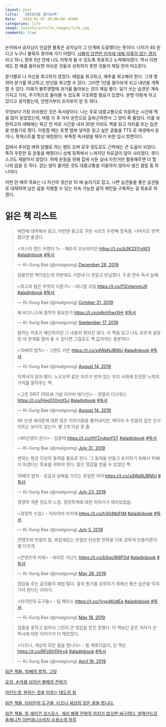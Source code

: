```yaml
---
layout: post
title:  "2019년을 돌아보며"
date:   2020-01-07 10:00:00 +0900
categories: life
image: /assets/article_images/life.jpg
comments: true
---
```

논어에서 공자님이 언급한 불혹은 공자님이 그 단계에 도달했다는 뜻이다. 나이가 40 된다고 누구나 불혹의 경지에 가기 어렵다. [사물의 당연한 이치에 대해 의혹이 없는 경지](https://m.blog.naver.com/mgjang1/221053905558) 라고 하니, 향후 5년 안에 나도 이렇게 될 수 있도록 목표하고 노력해야겠다. 역시 이번에도 한 해를 돌아보면 아쉬운 것들과 성취하지 못한 것들이 제일 먼저 떠오른다.

분기별로 나 자신을 회고하지 않았다. 매일을 회고하고, 매주를 회고해야 한다. 그게 쌓여야 분기를 회고하고, 반년을 회고할 수 있다. 그러면 1년을 돌아보게 되고 내년을 계획할 수 있다. 미래가 불투명할때 과거를 돌아보는 것이 제일 좋다. 일기 쓰는 습관은 계속 가지고 가되, 주기적으로 돌아볼 수 있도록 구조화할 필요가 있겠다. 분명 이렇게 하고 있다고 생각했는데, 언젠가부터 흐지부지 된 듯 하다.

무엇보다 가장 아쉬웠던 것은 독서량이다. 나는 주로 대중교통으로 이동하는 시간에 책을 많이 읽었었는데, 여름 이 후 자차 운전으로 출퇴근하면서 그 양이 확 줄었다. 이를 보완하고자 새해에는 퇴근 전 따로 시간을 내서 30분 이라도 책을 읽고 자리를 뜨는 습관을 만들기로 했다. 이동할 때는 포켓 앱에 넣어둔 읽고 싶은 글들을 TTS 로 재생해서 듣거나, 팟캐스트를 항상 애청한다. 부족한 독서량을 채우기 위한 임시 방편이다.

집에서 푸쉬업 바와 덤벨로 하는 벤트 오버 로우 정도로도 근력에는 큰 도움이 되었다. 특히 꾸준한 등 운동을 해줬더니 상체 뒷쪽에서 느껴지던 피로감이 많이 사라졌다. 목디스크도 재발하지 않았다. 하체 운동을 위해 집에 사둔 실내 자전거만 활용해주면 더 할 나위 없을 듯 하다. 걷는 양이 줄어든 것도 대중교통을 이용하지 않아서 생긴 결핍 중 하나이다.

이번 한 해의 목표는 나 자신의 생산성 10 배 늘리기로 잡고, 나쁜 습관들을 좋은 습관들로 대체하여 남은 삶을 지탱할 수 있는 지속 가능한 삶의 패턴을 구축하는 걸 목표로 하겠다.


# 읽은 책 리스트
<blockquote class="twitter-tweet"><p lang="ko" dir="ltr">예전에 대여해서 읽고, 이번엔 중고로 구한 시리즈 두번째 정독중. 나머지도 번역 됐으면 좋겠다.<br><br>&lt;마스터 앤드 커맨더 1&gt; - 패트릭 오브라이언 <a href="https://t.co/b3K2SYjoW3">https://t.co/b3K2SYjoW3</a> <a href="https://twitter.com/hashtag/aladinbook?src=hash&amp;ref_src=twsrc%5Etfw">#aladinbook</a> <a href="https://twitter.com/hashtag/%EB%8F%85%EC%84%9C?src=hash&amp;ref_src=twsrc%5Etfw">#독서</a></p>&mdash; Ki-Sung Bae (@realgsong) <a href="https://twitter.com/realgsong/status/1210784441817153536?ref_src=twsrc%5Etfw">December 28, 2019</a></blockquote> <script async src="https://platform.twitter.com/widgets.js" charset="utf-8"></script> 

<blockquote class="twitter-tweet"><p lang="ko" dir="ltr">읽을만한 책이었는데 이번에도 기한내 다 못읽고 반납했다. 두권 연속 독서 실패 <br><br>&lt;최고의 팀은 무엇이 다른가&gt; - 대니얼 코일 <a href="https://t.co/f1ZoiwmmJ0">https://t.co/f1ZoiwmmJ0</a> <a href="https://twitter.com/hashtag/aladinbook?src=hash&amp;ref_src=twsrc%5Etfw">#aladinbook</a> <a href="https://twitter.com/hashtag/%EB%8F%85%EC%84%9C?src=hash&amp;ref_src=twsrc%5Etfw">#독서</a></p>&mdash; Ki-Sung Bae (@realgsong) <a href="https://twitter.com/realgsong/status/1189743299260665856?ref_src=twsrc%5Etfw">October 31, 2019</a></blockquote> <script async src="https://platform.twitter.com/widgets.js" charset="utf-8"></script> 

<blockquote class="twitter-tweet"><p lang="ko" dir="ltr">왜 비즈니스에 철학이 필요한가 <a href="https://t.co/q6nh5wrXHr">https://t.co/q6nh5wrXHr</a> <a href="https://twitter.com/hashtag/%EB%8F%85%EC%84%9C?src=hash&amp;ref_src=twsrc%5Etfw">#독서</a></p>&mdash; Ki-Sung Bae (@realgsong) <a href="https://twitter.com/realgsong/status/1173906507777208320?ref_src=twsrc%5Etfw">September 17, 2019</a></blockquote> <script async src="https://platform.twitter.com/widgets.js" charset="utf-8"></script> 

<blockquote class="twitter-tweet"><p lang="ko" dir="ltr">말하는 어조가 쎄긴하지만 그 내용이 헛되진 않다. 이 책을 읽고 나도 모르게 설정한 내 한계를 열어 둘 수 있다면 그걸로도 책 값어치는 충분하다.<br><br>&lt;10배의 법칙&gt; - 그랜트 카돈 <a href="https://t.co/xdWaNJBNIU">https://t.co/xdWaNJBNIU</a> <a href="https://twitter.com/hashtag/aladinbook?src=hash&amp;ref_src=twsrc%5Etfw">#aladinbook</a> <a href="https://twitter.com/hashtag/%EB%8F%85%EC%84%9C?src=hash&amp;ref_src=twsrc%5Etfw">#독서</a></p>&mdash; Ki-Sung Bae (@realgsong) <a href="https://twitter.com/realgsong/status/1161437250359459840?ref_src=twsrc%5Etfw">August 14, 2019</a></blockquote> <script async src="https://platform.twitter.com/widgets.js" charset="utf-8"></script> 

<blockquote class="twitter-tweet"><p lang="ko" dir="ltr">이제서야 읽어 봤다. 노오오력 같은 자조가 번져 있는 우리 사회에 진정한 노력의 가치를 알려주는 책.<br><br>&lt;그릿 GRIT (100쇄 기념 리커버 에디션)&gt; - 앤절라 더크워스 <a href="https://t.co/Hpg51OmX5J">https://t.co/Hpg51OmX5J</a> <a href="https://twitter.com/hashtag/aladinbook?src=hash&amp;ref_src=twsrc%5Etfw">#aladinbook</a> <a href="https://twitter.com/hashtag/%EB%8F%85%EC%84%9C?src=hash&amp;ref_src=twsrc%5Etfw">#독서</a></p>&mdash; Ki-Sung Bae (@realgsong) <a href="https://twitter.com/realgsong/status/1161436654193655808?ref_src=twsrc%5Etfw">August 14, 2019</a></blockquote> <script async src="https://platform.twitter.com/widgets.js" charset="utf-8"></script> 

<blockquote class="twitter-tweet"><p lang="ko" dir="ltr">90 년생 세대론에 대한 많은 이야기들을 풀어내지만, 페이지 수 만큼의 깊은 인사이트는 보이지 않는다. 별 2개 이상 못 줌.<br><br>&lt;90년생이 온다&gt; - 임홍택 <a href="https://t.co/HYZndgoY5T">https://t.co/HYZndgoY5T</a> <a href="https://twitter.com/hashtag/aladinbook?src=hash&amp;ref_src=twsrc%5Etfw">#aladinbook</a> <a href="https://twitter.com/hashtag/%EB%8F%85%EC%84%9C?src=hash&amp;ref_src=twsrc%5Etfw">#독서</a></p>&mdash; Ki-Sung Bae (@realgsong) <a href="https://twitter.com/realgsong/status/1156579644663042049?ref_src=twsrc%5Etfw">July 31, 2019</a></blockquote> <script async src="https://platform.twitter.com/widgets.js" charset="utf-8"></script> 

<blockquote class="twitter-tweet"><p lang="ko" dir="ltr">변화는 평균 이상의 동력을 필요로 한다. 그 동력을 만들고 유지하기 위해서 10배 더 하겠다는 목표를 세워야 한다. 많은 영감을 얻을 수 있었던 책.<br><br>10배의 법칙 - 성공과 실패를 가르는 유일한 차이 <a href="https://t.co/xdWaNJBNIU">https://t.co/xdWaNJBNIU</a> <a href="https://twitter.com/hashtag/%EB%8F%85%EC%84%9C?src=hash&amp;ref_src=twsrc%5Etfw">#독서</a></p>&mdash; Ki-Sung Bae (@realgsong) <a href="https://twitter.com/realgsong/status/1153654395805958147?ref_src=twsrc%5Etfw">July 23, 2019</a></blockquote> <script async src="https://platform.twitter.com/widgets.js" charset="utf-8"></script> 

<blockquote class="twitter-tweet"><p lang="ko" dir="ltr">경영학 개론 정도의 느낌. 경영학계에 대한 이야기가 재미있었음. <br><br>&lt;경영학 수업&gt; - 이리야마 아키에 <a href="https://t.co/h304tkjFtM">https://t.co/h304tkjFtM</a> <a href="https://twitter.com/hashtag/aladinbook?src=hash&amp;ref_src=twsrc%5Etfw">#aladinbook</a> <a href="https://twitter.com/hashtag/%EB%8F%85%EC%84%9C?src=hash&amp;ref_src=twsrc%5Etfw">#독서</a></p>&mdash; Ki-Sung Bae (@realgsong) <a href="https://twitter.com/realgsong/status/1146992814422556672?ref_src=twsrc%5Etfw">July 5, 2019</a></blockquote> <script async src="https://platform.twitter.com/widgets.js" charset="utf-8"></script> 

<blockquote class="twitter-tweet"><p lang="ko" dir="ltr">콘텐츠와 연결의 힘. 짜임새있는 연결은 단순한 전략을 더욱 강하게 만들어준다. 별 다섯개.<br><br>&lt;콘텐츠의 미래&gt; - 바라트 아난드 <a href="https://t.co/bSqu1K8FGd">https://t.co/bSqu1K8FGd</a> <a href="https://twitter.com/hashtag/aladinbook?src=hash&amp;ref_src=twsrc%5Etfw">#aladinbook</a> <a href="https://twitter.com/hashtag/%EB%8F%85%EC%84%9C?src=hash&amp;ref_src=twsrc%5Etfw">#독서</a></p>&mdash; Ki-Sung Bae (@realgsong) <a href="https://twitter.com/realgsong/status/1133161992615628800?ref_src=twsrc%5Etfw">May 28, 2019</a></blockquote> <script async src="https://platform.twitter.com/widgets.js" charset="utf-8"></script> 

<blockquote class="twitter-tweet"><p lang="ko" dir="ltr">영감을 주는 글귀들이 제법 많다. 결국 뭔가를 성취하기 위해선 좋은 습관을 익혀가야 한다는 이야기.<br><br>&lt;타이탄의 도구들&gt; - 팀 페리스 <a href="https://t.co/1yyp4tUdEa">https://t.co/1yyp4tUdEa</a> <a href="https://twitter.com/hashtag/aladinbook?src=hash&amp;ref_src=twsrc%5Etfw">#aladinbook</a> <a href="https://twitter.com/hashtag/%EB%8F%85%EC%84%9C?src=hash&amp;ref_src=twsrc%5Etfw">#독서</a></p>&mdash; Ki-Sung Bae (@realgsong) <a href="https://twitter.com/realgsong/status/1129640790399959040?ref_src=twsrc%5Etfw">May 18, 2019</a></blockquote> <script async src="https://platform.twitter.com/widgets.js" charset="utf-8"></script> 


<blockquote class="twitter-tweet"><p lang="ko" dir="ltr">집중을 못하고 읽어서 그런지 큰 영감을 얻진 못했다. 이 책보단 같은 저자가 쓴 픽사에 대한 이야기가 더 재밌었다.<br><br>&lt;디즈니, 세상의 모든 꿈을 팝니다&gt; - 빌 캐포더글리, 린 잭슨 <a href="https://t.co/RFz8VDHrx4">https://t.co/RFz8VDHrx4</a> <a href="https://twitter.com/hashtag/aladinbook?src=hash&amp;ref_src=twsrc%5Etfw">#aladinbook</a> <a href="https://twitter.com/hashtag/%EB%8F%85%EC%84%9C?src=hash&amp;ref_src=twsrc%5Etfw">#독서</a></p>&mdash; Ki-Sung Bae (@realgsong) <a href="https://twitter.com/realgsong/status/1118891178164809728?ref_src=twsrc%5Etfw">April 18, 2019</a></blockquote> <script async src="https://platform.twitter.com/widgets.js" charset="utf-8"></script> 

[읽은 책들. 10배의 법칙, 그릿](http://gsong.pe.kr/book/2019/08/13/%EC%9D%BD%EC%9D%80%EC%B1%85%EB%93%A4_10%EB%B0%B0%EC%9D%98%EB%B2%95%EC%B9%99_%EA%B7%B8%EB%A6%BF.html)

[오자, 손자를 넘어선 불패의 전략가](http://gsong.pe.kr/book/2019/07/24/%EC%98%A4%EC%9E%90.html)

[마인드셋, 원하는 것을 이루는 태도의 힘](http://gsong.pe.kr/book/2019/06/26/%EB%A7%88%EC%9D%B8%EB%93%9C%EC%85%8B.html)

[읽은 책들. 타이탄의 도구들, 디즈니 세상의 모든 꿈을 팝니다.](http://gsong.pe.kr/book/2019/05/18/Tools_of_Titans.html)

[읽은 책들. 칼 세이건 코스모스, 게리 해멀 전략적 의지가 없으면 싸구려다, 알렉산드르 솔제니친 이반데니소비치 수용소의 하루](http://gsong.pe.kr/book/2019/03/23/%EC%9D%BD%EC%9D%80_%EC%B1%85%EB%93%A4_%EC%BD%94%EC%8A%A4%EB%AA%A8%EC%8A%A4%EC%99%B82%EA%B6%8C.html)
